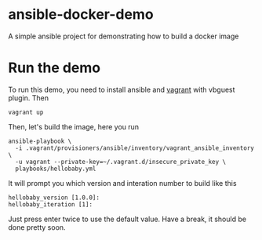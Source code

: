ansible-docker-demo
===================

A simple ansible project for demonstrating how to build a docker image

Run the demo
============

To run this demo, you need to install ansible and [vagrant](http://www.vagrantup.com) with vbguest plugin. Then

```
vagrant up
```

Then, let's build the image, here you run

```
ansible-playbook \
  -i .vagrant/provisioners/ansible/inventory/vagrant_ansible_inventory \
  -u vagrant --private-key=~/.vagrant.d/insecure_private_key \
  playbooks/hellobaby.yml
```

It will prompt you which version and interation number to build like this

```
hellobaby_version [1.0.0]: 
hellobaby_iteration [1]: 
```

Just press enter twice to use the default value. Have a break, it should be done pretty soon.
